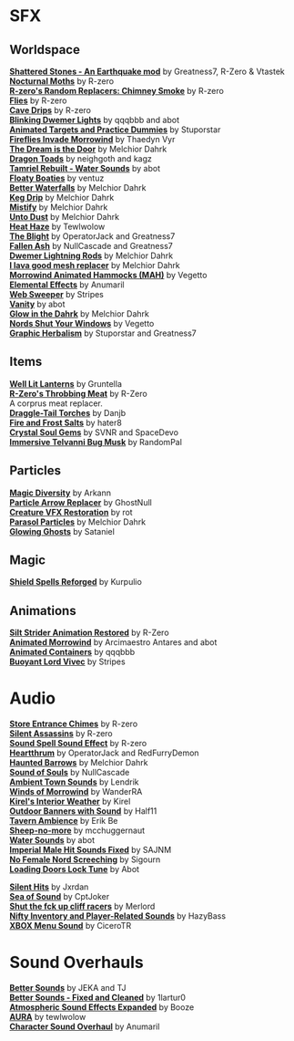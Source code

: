 # SFX

## Worldspace
[**Shattered Stones - An Earthquake mod**](https://www.nexusmods.com/morrowind/mods/45105) by Greatness7, R-Zero & Vtastek  
[**Nocturnal Moths**](https://www.nexusmods.com/morrowind/mods/44148) by R-zero  
[**R-zero's Random Replacers: Chimney Smoke**](https://www.nexusmods.com/morrowind/mods/44025) by R-zero  
[**Flies**](https://www.nexusmods.com/morrowind/mods/43481) by R-zero  
[**Cave Drips**](https://www.nexusmods.com/morrowind/mods/43488) by R-zero  
[**Blinking Dwemer Lights**](https://abitoftaste.altervista.org/morrowind/index.php?option=downloads&task=info&id=73&Itemid=50&-Dwemer-Blinking-Lights-1-1) by qqqbbb and abot  
[**Animated Targets and Practice Dummies**](http://download.fliggerty.com/download--893) by Stuporstar  
[**Fireflies Invade Morrowind**](https://firefly.calislahn.com/) by Thaedyn Vyr  
[**The Dream is the Door**](https://www.nexusmods.com/morrowind/mods/47423) by Melchior Dahrk  
[**Dragon Toads**](https://www.nexusmods.com/morrowind/mods/47454) by neighgoth and kagz  
[**Tamriel Rebuilt - Water Sounds**](https://www.nexusmods.com/morrowind/mods/42266) by abot  
[**Floaty Boaties**](https://www.nexusmods.com/morrowind/mods/44246/) by ventuz  
[**Better Waterfalls**](https://www.nexusmods.com/morrowind/mods/45424) by Melchior Dahrk  
[**Keg Drip**](https://www.nexusmods.com/morrowind/mods/47903) by Melchior Dahrk  
[**Mistify**](https://www.nexusmods.com/morrowind/mods/48112) by Melchior Dahrk  
[**Unto Dust**](https://www.nexusmods.com/morrowind/mods/48435) by Melchior Dahrk  
[**Heat Haze**](https://www.nexusmods.com/morrowind/mods/48973) by Tewlwolow  
[**The Blight**](https://www.nexusmods.com/morrowind/mods/49504) by OperatorJack and Greatness7  
[**Fallen Ash**](https://www.nexusmods.com/morrowind/mods/48711) by NullCascade and Greatness7  
[**Dwemer Lightning Rods**](https://www.nexusmods.com/morrowind/mods/50236) by Melchior Dahrk  
[**I lava good mesh replacer**](https://www.nexusmods.com/morrowind/mods/49605) by Melchior Dahrk  
[**Morrowind Animated Hammocks (MAH)**](https://www.nexusmods.com/morrowind/mods/49767) by Vegetto  
[**Elemental Effects**](https://www.nexusmods.com/morrowind/mods/49799) by Anumaril  
[**Web Sweeper**](https://www.nexusmods.com/morrowind/mods/50004) by Stripes  
[**Vanity**](https://www.nexusmods.com/morrowind/mods/48529) by abot  
[**Glow in the Dahrk**](https://www.nexusmods.com/morrowind/mods/45886) by Melchior Dahrk  
[**Nords Shut Your Windows**](https://www.nexusmods.com/morrowind/mods/50087) by Vegetto  
[**Graphic Herbalism**](https://www.nexusmods.com/morrowind/mods/46599) by Stuporstar and Greatness7  

## Items
[**Well Lit Lanterns**](https://www.nexusmods.com/morrowind/mods/45801) by Gruntella  
[**R-Zero's Throbbing Meat**](https://www.nexusmods.com/morrowind/mods/45339) by R-Zero  
A corprus meat replacer.  
[**Draggle-Tail Torches**](http://mw.modhistory.com/download-26-14297) by Danjb  
[**Fire and Frost Salts**](https://www.nexusmods.com/morrowind/mods/47784) by hater8  
[**Crystal Soul Gems**](https://www.nexusmods.com/morrowind/mods/48300) by SVNR and SpaceDevo  
[**Immersive Telvanni Bug Musk**](https://www.nexusmods.com/morrowind/mods/48327) by RandomPal  

## Particles
[**Magic Diversity**](https://www.nexusmods.com/morrowind/mods/43380) by Arkann  
[**Particle Arrow Replacer**](https://www.nexusmods.com/morrowind/mods/47749) by GhostNull  
[**Creature VFX Restoration**](https://www.nexusmods.com/morrowind/mods/46194) by rot  
[**Parasol Particles**](https://www.nexusmods.com/morrowind/mods/47755) by Melchior Dahrk  
[**Glowing Ghosts**](https://www.nexusmods.com/morrowind/mods/48226) by Sataniel  

## Magic 
[**Shield Spells Reforged**](https://www.nexusmods.com/morrowind/mods/50073) by Kurpulio  

## Animations  
[**Silt Strider Animation Restored**](https://www.nexusmods.com/morrowind/mods/44150) by R-Zero  
[**Animated Morrowind**](http://abitoftaste.altervista.org/morrowind/index.php?option=downloads&task=info&id=39&Itemid=50) by Arcimaestro Antares and abot  
[**Animated Containers**](https://www.nexusmods.com/morrowind/mods/42238) by qqqbbb  
[**Buoyant Lord Vivec**](https://www.nexusmods.com/morrowind/mods/48312) by Stripes  

# Audio
[**Store Entrance Chimes**](https://www.nexusmods.com/morrowind/mods/44586) by R-zero  
[**Silent Assassins**](https://www.nexusmods.com/morrowind/mods/44371) by R-zero  
[**Sound Spell Sound Effect**](https://www.nexusmods.com/morrowind/mods/43300) by R-zero  
[**Heartthrum**](https://www.nexusmods.com/morrowind/mods/47178/) by OperatorJack and RedFurryDemon  
[**Haunted Barrows**](https://www.nexusmods.com/morrowind/mods/46826) by Melchior Dahrk  
[**Sound of Souls**](https://www.nexusmods.com/morrowind/mods/45657) by NullCascade  
[**Ambient Town Sounds**](https://www.nexusmods.com/morrowind/mods/42248) by Lendrik  
[**Winds of Morrowind**](https://www.nexusmods.com/morrowind/mods/46813) by WanderRA  
[**Kirel's Interior Weather**](http://mw.modhistory.com/download-90-3021) by Kirel  
[**Outdoor Banners with Sound**](https://www.nexusmods.com/morrowind/mods/47068) by Half11  
[**Tavern Ambience**](https://www.nexusmods.com/morrowind/mods/252) by Erik Be  
[**Sheep-no-more**](https://www.nexusmods.com/morrowind/mods/45168) by mcchuggernaut  
[**Water Sounds**](https://www.nexusmods.com/morrowind/mods/47794) by abot  
[**Imperial Male Hit Sounds Fixed**](https://www.nexusmods.com/morrowind/mods/49406) by SAJNM  
[**No Female Nord Screeching**](https://www.nexusmods.com/morrowind/mods/49232) by Sigourn  
[**Loading Doors Lock Tune**](https://www.nexusmods.com/morrowind/mods/46094) by Abot  

[**Silent Hits**](https://www.nexusmods.com/morrowind/mods/44556) by Jxrdan  
[**Sea of Sound**](https://www.nexusmods.com/morrowind/mods/45737) by CptJoker  
[**Shut the fck up cliff racers**](https://www.nexusmods.com/morrowind/mods/46588) by Merlord  
[**Nifty Inventory and Player-Related Sounds**](https://www.nexusmods.com/morrowind/mods/48372) by HazyBass  
[**XBOX Menu Sound**](https://www.nexusmods.com/morrowind/mods/48426) by CiceroTR  

# Sound Overhauls
[**Better Sounds**](https://www.nexusmods.com/morrowind/mods/9967?) by JEKA and TJ  
[**Better Sounds - Fixed and Cleaned**](https://www.nexusmods.com/morrowind/mods/46516) by 1lartur0  
[**Atmospheric Sound Effects Expanded**](https://www.nexusmods.com/morrowind/mods/49371) by Booze  
[**AURA**](https://www.nexusmods.com/morrowind/mods/48255) by tewlwolow  
[**Character Sound Overhaul**](https://www.nexusmods.com/morrowind/mods/49654) by Anumaril  
